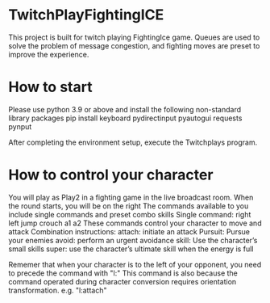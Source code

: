 # TwitchPlayFightingICE
This project is built for twitch playing FightingIce game.
Queues are used to solve the problem of message congestion, and fighting moves are preset to improve the experience.

# How to start
Please use python 3.9 or above and install the following non-standard library packages
pip install keyboard pydirectinput pyautogui requests pynput

After completing the environment setup, execute the Twitchplays program. 

# How to control your character
You will play as Play2 in a fighting game in the live broadcast room. When the round starts, you will be on the right
The commands available to you include single commands and preset combo skills
Single command:
right
left
jump
crouch
a1
a2
These commands control your character to move and attack
Combination instructions:
attach: initiate an attack
Pursuit: Pursue your enemies
avoid: perform an urgent avoidance
skill: Use the character’s small skills
super: use the character’s ultimate skill when the energy is full

Rememer that when your character is to the left of your opponent, you need to precede the command with
"l:" This command is also because the command operated during character conversion requires orientation transformation.
e.g. "l:attach"
